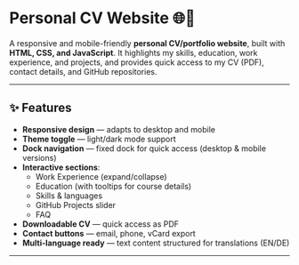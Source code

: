 # Personal CV Website 🌐💼

A responsive and mobile-friendly **personal CV/portfolio website**, built with **HTML, CSS, and JavaScript**.
It highlights my skills, education, work experience, and projects, and provides quick access to my CV (PDF), contact details, and GitHub repositories.

---

## ✨ Features

- **Responsive design** — adapts to desktop and mobile
- **Theme toggle** — light/dark mode support
- **Dock navigation** — fixed dock for quick access (desktop & mobile versions)
- **Interactive sections**:
  - Work Experience (expand/collapse)
  - Education (with tooltips for course details)
  - Skills & languages
  - GitHub Projects slider
  - FAQ
- **Downloadable CV** — quick access as PDF
- **Contact buttons** — email, phone, vCard export
- **Multi-language ready** — text content structured for translations (EN/DE)

---
